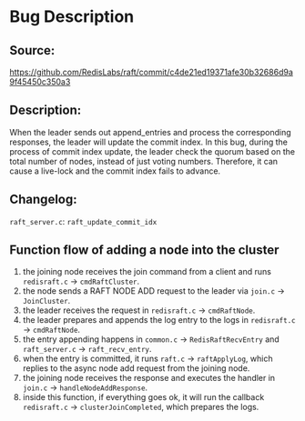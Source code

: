 # Bug Description

## Source:
https://github.com/RedisLabs/raft/commit/c4de21ed19371afe30b32686d9a9f45450c350a3

## Description:

When the leader sends out append_entries and process the corresponding responses, the leader will update the commit index. In this bug, during the process of commit index update, the leader check the quorum based on the total number of nodes, instead of just voting numbers. Therefore, it can cause a live-lock and the commit index fails to advance.

## Changelog:
`raft_server.c`: `raft_update_commit_idx`


## Function flow of adding a node into the cluster
1. the joining node receives the join command from a client and runs `redisraft.c` -> `cmdRaftCluster`.
2. the node sends a RAFT NODE ADD request to the leader via `join.c` -> `JoinCluster`.
3. the leader receives the request in `redisraft.c` -> `cmdRaftNode`.
4. the leader prepares and appends the log entry to the logs in `redisraft.c` -> `cmdRaftNode`.
5. the entry appending happens in `common.c` -> `RedisRaftRecvEntry` and `raft_server.c` -> `raft_recv_entry`.
6. when the entry is committed, it runs `raft.c` -> `raftApplyLog`, which replies to the async node add request from the joining node.
7. the joining node receives the response and executes the handler in `join.c` -> `handleNodeAddResponse`.
8. inside this function, if everything goes ok, it will run the callback `redisraft.c` -> `clusterJoinCompleted`, which prepares the logs.
